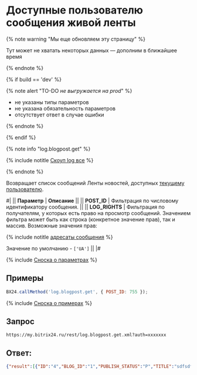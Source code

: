 # Доступные пользователю сообщения живой ленты

{% note warning "Мы еще обновляем эту страницу" %}

Тут может не хватать некоторых данных — дополним в ближайшее время

{% endnote %}

{% if build == 'dev' %}

{% note alert "TO-DO _не выгружается на prod_" %}

- не указаны типы параметров
- не указана обязательность параметров
- отсутствует ответ в случае ошибки

{% endnote %}

{% endif %}

{% note info "log.blogpost.get" %}

{% include notitle [Скоуп log все](./_includes/scope-log-all.md) %}

{% endnote %}

Возвращает список сообщений Ленты новостей, доступных [текущему пользователю](../how-to-call-rest-api/authorization.md#понятие-текущего-пользователя).

#|
|| **Параметр** | **Описание** ||
|| **POST_ID** | Фильтрация по числовому идентификатору сообщения. ||
|| **LOG_RIGHTS** | Фильтрация по получателям, у которых есть право на просмотр сообщений. Значением фильтра может быть как строка (конкретное значение прав), так и массив. Возможные значения прав:

{% include notitle [адресаты сообщения](./_includes/log-recepients.md) %}

Значение по умолчанию - `['UA']` ||
|#

{% include [Сноска о параметрах](../../_includes/required.md) %}

## Примеры

```js
BX24.callMethod('log.blogpost.get', { POST_ID: 755 });
```
{% include [Сноска о примерах](../../_includes/examples.md) %}

## Запрос

```http
https://my.bitrix24.ru/rest/log.blogpost.get.xml?auth=xxxxxxx
```

## Ответ:

```json
{"result":[{"ID":"4","BLOG_ID":"1","PUBLISH_STATUS":"P","TITLE":"sdfsdfsd","AUTHOR_ID":"1","ENABLE_COMMENTS":"Y","NUM_COMMENTS":"0","CODE":null,"MICRO":"Y","DETAIL_TEXT":"sdfsdfsd","DATE_PUBLISH":"21.10.2015 17:00:50","CATEGORY_ID":"","HAS_SOCNET_ALL":"Y","HAS_TAGS":"N","HAS_IMAGES":"N","HAS_PROPS":"N","HAS_COMMENT_IMAGES":null},{"ID":"3","BLOG_ID":"1","PUBLISH_STATUS":"P","TITLE":"test1","AUTHOR_ID":"1","ENABLE_COMMENTS":"Y","NUM_COMMENTS":"0","CODE":null,"MICRO":"Y","DETAIL_TEXT":"test1","DATE_PUBLISH":"31.07.2015 17:03:54","CATEGORY_ID":"","HAS_SOCNET_ALL":"Y","HAS_TAGS":"N","HAS_IMAGES":"N","HAS_PROPS":"Y","HAS_COMMENT_IMAGES":null,"UF_BLOG_POST_DOC":{"ID":"1","ENTITY_ID":"BLOG_POST","FIELD_NAME":"UF_BLOG_POST_DOC","USER_TYPE_ID":"file","XML_ID":"UF_BLOG_POST_DOC","SORT":"100","MULTIPLE":"Y","MANDATORY":"N","SHOW_FILTER":"N","SHOW_IN_LIST":"N","EDIT_IN_LIST":"Y","IS_SEARCHABLE":"Y","SETTINGS":{"SIZE":20,"LIST_WIDTH":0,"LIST_HEIGHT":0,"MAX_SHOW_SIZE":0,"MAX_ALLOWED_SIZE":0,"EXTENSIONS":[]},"EDIT_FORM_LABEL":null,"LIST_COLUMN_LABEL":null,"LIST_FILTER_LABEL":null,"ERROR_MESSAGE":null,"HELP_MESSAGE":null,"USER_TYPE":{"USER_TYPE_ID":"file","CLASS_NAME":"CUserTypeFile","DESCRIPTION":"Файл","BASE_TYPE":"file"},"VALUE":false,"ENTITY_VALUE_ID":3},"UF_GRATITUDE":{"ID":"3","ENTITY_ID":"BLOG_POST","FIELD_NAME":"UF_GRATITUDE","USER_TYPE_ID":"integer","XML_ID":"UF_GRATITUDE","SORT":"100","MULTIPLE":"N","MANDATORY":"N","SHOW_FILTER":"N","SHOW_IN_LIST":"N","EDIT_IN_LIST":"Y","IS_SEARCHABLE":"N","SETTINGS":{"SIZE":20,"MIN_VALUE":0,"MAX_VALUE":0,"DEFAULT_VALUE":""},"EDIT_FORM_LABEL":null,"LIST_COLUMN_LABEL":null,"LIST_FILTER_LABEL":null,"ERROR_MESSAGE":null,"HELP_MESSAGE":null,"USER_TYPE":{"USER_TYPE_ID":"integer","CLASS_NAME":"CUserTypeInteger","DESCRIPTION":"Целое число","BASE_TYPE":"int"},"VALUE":null,"ENTITY_VALUE_ID":3},"UF_BLOG_POST_FILE":{"ID":"8","ENTITY_ID":"BLOG_POST","FIELD_NAME":"UF_BLOG_POST_FILE","USER_TYPE_ID":"disk_file","XML_ID":"UF_BLOG_POST_FILE","SORT":"100","MULTIPLE":"Y","MANDATORY":"N","SHOW_FILTER":"N","SHOW_IN_LIST":"N","EDIT_IN_LIST":"Y","IS_SEARCHABLE":"Y","SETTINGS":"IBLOCK_ID":0,"SECTION_ID":0,"UF_TO_SAVE_ALLOW_EDIT":null},"EDIT_FORM_LABEL":null,"LIST_COLUMN_LABEL":null,"LIST_FILTER_LABEL":null,"ERROR_MESSAGE":null,"HELP_MESSAGE":null,"USER_TYPE":{"USER_TYPE_ID":"disk_file","CLASS_NAME":"Bitrix\\Disk\\Uf\\FileUserType","DESCRIPTION":"Файл (Диск)","BASE_TYPE":"int","TAG":["DISK FILE ID","DOCUMENT ID"]},"VALUE":false,"ENTITY_VALUE_ID":3},"UF_BLOG_POST_IMPRTNT":"ID":"18","ENTITY_ID":"BLOG_POST","FIELD_NAME":"UF_BLOG_POST_IMPRTNT","USER_TYPE_ID":"integer","XML_ID":"UF_BLOG_POST_IMPRTNT","SORT":"100","MULTIPLE":"N","MANDATORY":"N","SHOW_FILTER":"N","SHOW_IN_LIST":"Y","EDIT_IN_LIST":"Y","IS_SEARCHABLE":"N","SETTINGS":{"SIZE":20,"MIN_VALUE":0,"MAX_VALUE":0,"DEFAULT_VALUE":""},"EDIT_FORM_LABEL":"Важное сообщение","LIST_COLUMN_LABEL":"Важное","LIST_FILTER_LABEL":"Важное","ERROR_MESSAGE":null,"HELP_MESSAGE":null,"USER_TYPE":{"USER_TYPE_ID":"integer","CLASS_NAME":"CUserTypeInteger","DESCRIPTION":"Целое число","BASE_TYPE":"int"},"VALUE":"1","ENTITY_VALUE_ID":3},"UF_BLOG_POST_VOTE":"ID":"35","ENTITY_ID":"BLOG_POST","FIELD_NAME":"UF_BLOG_POST_VOTE","USER_TYPE_ID":"vote","XML_ID":"UF_BLOG_POST_VOTE","SORT":"100","MULTIPLE":"N","MANDATORY":"N","SHOW_FILTER":"N","SHOW_IN_LIST":"Y","EDIT_IN_LIST":"Y","IS_SEARCHABLE":"N","SETTINGS":{"CHANNEL_ID":1,"UNIQUE":13,"UNIQUE_IP_DELAY":{"DELAY":"10","DELAY_TYPE":"D"},"NOTIFY":"I"},"EDIT_FORM_LABEL":null,"LIST_COLUMN_LABEL":null,"LIST_FILTER_LABEL":null,"ERROR_MESSAGE":null,"HELP_MESSAGE":null,"USER_TYPE
```
